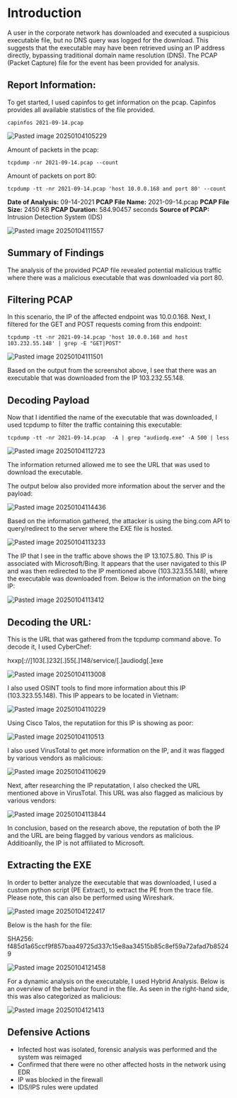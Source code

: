 # Introduction

A user in the corporate network has downloaded and executed a suspicious executable file, but no DNS query was logged for the download. This suggests that the executable may have been retrieved using an IP address directly, bypassing traditional domain name resolution (DNS). The PCAP (Packet Capture) file for the event has been provided for analysis.

## Report Information:

To get started, I used capinfos to get information on the pcap. Capinfos provides all available statistics of the file provided.

```
capinfos 2021-09-14.pcap
```

![Pasted image 20250104105229](https://github.com/user-attachments/assets/23439029-7661-4007-9771-ec7521bcbe38)

Amount of packets in the pcap:

```
tcpdump -nr 2021-09-14.pcap --count
```

Amount of packets on port 80:

```
tcpdump -tt -nr 2021-09-14.pcap 'host 10.0.0.168 and port 80' --count
```

**Date of Analysis:** 09-14-2021
**PCAP File Name:** 2021-09-14.pcap
**PCAP File Size:** 2450 KB
**PCAP Duration:** 584.90457 seconds
**Source of PCAP:** Intrusion Detection System (IDS)

![Pasted image 20250104111557](https://github.com/user-attachments/assets/876b2059-0fc0-4eea-b336-7bc2709215dc)

## Summary of Findings

The analysis of the provided PCAP file revealed potential malicious traffic where there was a malicious executable that was downloaded via port 80. 

## Filtering PCAP

In this scenario, the IP of the affected endpoint was 10.0.0.168. Next, I filtered for the GET and POST requests coming from this endpoint:

```
tcpdump -tt -nr 2021-09-14.pcap 'host 10.0.0.168 and host 103.232.55.148' | grep -E "GET|POST"
```

![Pasted image 20250104111501](https://github.com/user-attachments/assets/b5d07711-2841-4e30-9ef4-4d225e37cfc3)

Based on the output from the screenshot above, I see that there was an executable that was downloaded from the IP 103.232.55.148.

## Decoding Payload

Now that I identified the name of the executable that was downloaded, I used tcpdump to filter the traffic containing this executable:

```
tcpdump -tt -nr 2021-09-14.pcap  -A | grep "audiodg.exe" -A 500 | less
```

![Pasted image 20250104112723](https://github.com/user-attachments/assets/31793075-e6fc-4b28-9311-80ca38ec2709)

The information returned allowed me to see the URL that was used to download the executable.

The output below also provided more information about the server and the payload:

![Pasted image 20250104114436](https://github.com/user-attachments/assets/7aa37cf8-394b-42c3-82cf-fce0160c255b)

Based on the information gathered, the attacker is using the bing.com API to query/redirect to the server where the EXE file is hosted. 

![Pasted image 20250104113233](https://github.com/user-attachments/assets/f68c3659-4046-4628-8e21-2c0e58facffe)

The IP that I see in the traffic above shows the IP 13.107.5.80. This IP is associated with Microsoft/Bing. It appears that the user navigated to this IP and was then redirected to the IP mentioned above (103.323.55.148), where the executable was downloaded from. Below is the information on the bing IP:

![Pasted image 20250104113412](https://github.com/user-attachments/assets/8eb160d2-92d2-4e89-8f64-7a18191ef92f)

## Decoding the URL:

This is the URL that was gathered from the tcpdump command above. To decode it, I used CyberChef:

hxxp[://]103[.]232[.]55[.]148/service/[.]audiodg[.]exe

![Pasted image 20250104113008](https://github.com/user-attachments/assets/f9bdb2cc-ea47-411e-b809-fe0e4e1dd097)

I also used OSINT tools to find more information about this IP (103.323.55.148). This IP appears to be located in Vietnam:

![Pasted image 20250104110229](https://github.com/user-attachments/assets/033a2157-50a9-4adf-bc61-c4fada8f4d31)

Using Cisco Talos, the reputatiion for this IP is showing as poor:

![Pasted image 20250104110513](https://github.com/user-attachments/assets/9e0bd3b5-bb66-4399-bf21-a0ef34370eba)

I also used VirusTotal to get more information on the IP, and it was flagged by various vendors as malicious:

![Pasted image 20250104110629](https://github.com/user-attachments/assets/9039eb75-d5d2-494c-ab8a-83ab6e17124c)

Next, after researching the IP reputatation, I also checked the URL mentioned above in VirusTotal. This URL was also flagged as malicious by various vendors:

![Pasted image 20250104113844](https://github.com/user-attachments/assets/b206ddc2-c1e1-442e-a938-7708da38ccac)

In conclusion, based on the research above, the reputation of both the IP and the URL are being flagged by various vendors as malicious. Additioanlly, the IP is not affiliated to Microsoft.

## Extracting the EXE 

In order to better analyze the executable that was downloaded, I used a custom python script (PE Extract), to extract the PE from the trace file. Please note, this can also be performed using Wireshark. 

![Pasted image 20250104122417](https://github.com/user-attachments/assets/8cd8447e-b0ea-4a7c-b21d-523be3b56ee8)

Below is the hash for the file:

SHA256: f485d1a65ccf9f857baa49725d337c15e8aa34515b85c8ef59a72afad7b85249

![Pasted image 20250104121458](https://github.com/user-attachments/assets/15adebcc-90a3-4ad7-a63e-3910be920253)

For a dynamic analysis on the executable, I used Hybrid Analysis. Below is an overview of the behavior found in the file. As seen in the right-hand side, this was also categorized as malicious:

![Pasted image 20250104121413](https://github.com/user-attachments/assets/8cbc384e-6dc0-4202-9f0d-3391fad4e256)

## Defensive Actions

+ Infected host was isolated, forensic analysis was performed and the system was reimaged
+ Confirmed that there were no other affected hosts in the network using EDR
+ IP was blocked in the firewall
+ IDS/IPS rules were updated
